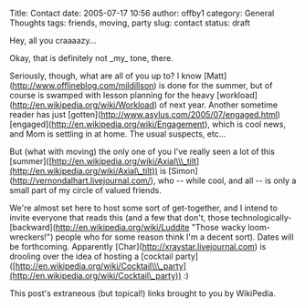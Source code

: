 Title: Contact
date: 2005-07-17 10:56
author: offby1
category: General Thoughts
tags: friends, moving, party
slug: contact
status: draft

Hey, all you craaaazy\...

Okay, that is definitely not \_my\_ tone, there.

Seriously, though, what are all of you up to? I know \[Matt\](<http://www.offlineblog.com/mildillson>) is done for the summer, but of course is swamped with lesson planning for the heavy \[workload\](<http://en.wikipedia.org/wiki/Workload>) of next year. Another sometime reader has just \[gotten\](<http://www.asylus.com/2005/07/engaged.html>) \[engaged\](<http://en.wikipedia.org/wiki/Engagement>), which is cool news, and Mom is settling in at home. The usual suspects, etc\...

But (what with moving) the only one of you I\'ve really seen a lot of this \[summer\]([http://en.wikipedia.org/wiki/Axial\\\_tilt](http://en.wikipedia.org/wiki/Axial\_tilt)) is \[Simon\](<http://vernondalhart.livejournal.com/>), who \-- while cool, and all \-- is only a small part of my circle of valued friends.

We\'re almost set here to host some sort of get-together, and I intend to invite everyone that reads this (and a few that don\'t, those technologically-\[backward\](<http://en.wikipedia.org/wiki/Luddite> \"Those wacky loom-wreckers!\") people who for some reason think I\'m a decent sort). Dates will be forthcoming. Apparently \[Char\](<http://xraystar.livejournal.com>) is drooling over the idea of hosting a \[cocktail party\]([http://en.wikipedia.org/wiki/Cocktail\\\_party](http://en.wikipedia.org/wiki/Cocktail\_party)) :)

This post\'s extraneous (but topical!) links brought to you by WikiPedia.
